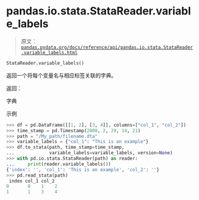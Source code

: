 # pandas.io.stata.StataReader.variable_labels

> 原文：[`pandas.pydata.org/docs/reference/api/pandas.io.stata.StataReader.variable_labels.html`](https://pandas.pydata.org/docs/reference/api/pandas.io.stata.StataReader.variable_labels.html)

```py
StataReader.variable_labels()
```

返回一个将每个变量名与相应标签关联的字典。

返回：

字典

示例

```py
>>> df = pd.DataFrame([[1, 2], [3, 4]], columns=["col_1", "col_2"])
>>> time_stamp = pd.Timestamp(2000, 2, 29, 14, 21)
>>> path = "/My_path/filename.dta"
>>> variable_labels = {"col_1": "This is an example"}
>>> df.to_stata(path, time_stamp=time_stamp,  
...             variable_labels=variable_labels, version=None)  
>>> with pd.io.stata.StataReader(path) as reader:  
...     print(reader.variable_labels())  
{'index': '', 'col_1': 'This is an example', 'col_2': ''}
>>> pd.read_stata(path)  
 index col_1 col_2
0       0    1    2
1       1    3    4 
```
